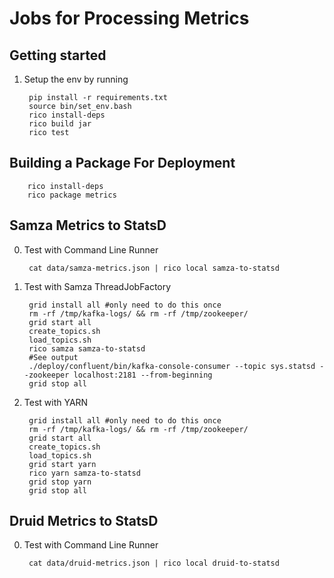 Jobs for Processing Metrics
===

Getting started
---    
1. Setup the env by running
 
        pip install -r requirements.txt
        source bin/set_env.bash
        rico install-deps
        rico build jar
        rico test
        
Building a Package For Deployment
---
		rico install-deps
		rico package metrics
   
Samza Metrics to StatsD
---
0. Test with Command Line Runner

		cat data/samza-metrics.json | rico local samza-to-statsd
 
1. Test with Samza ThreadJobFactory
    
        grid install all #only need to do this once
        rm -rf /tmp/kafka-logs/ && rm -rf /tmp/zookeeper/
        grid start all
        create_topics.sh
        load_topics.sh
        rico samza samza-to-statsd
        #See output
        ./deploy/confluent/bin/kafka-console-consumer --topic sys.statsd --zookeeper localhost:2181 --from-beginning
        grid stop all
    
2. Test with YARN

		grid install all #only need to do this once
      	rm -rf /tmp/kafka-logs/ && rm -rf /tmp/zookeeper/
      	grid start all
      	create_topics.sh
    	load_topics.sh
		grid start yarn
		rico yarn samza-to-statsd
		grid stop yarn
		grid stop all

Druid Metrics to StatsD
---
0. Test with Command Line Runner

		cat data/druid-metrics.json | rico local druid-to-statsd

